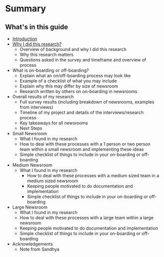 # Summary

## What's in this guide
* [Introduction](README.md)
* [Why I did this research?](why-i-did-this-research.md)
    * Overview of background and why I did this research
    * Why this research matters
    * Questions asked in the survey and timeframe and overview of process
* What is on-boarding or off-boarding?
    * Explain what an on\/off-boarding process may look like
    * Example of a checklist of what you may include
    * Explain why this may differ by size of newsroom
    * Research written by others on on-boarding in newsrooms
* Overall results of my research
    * Full survey results \(including breakdown of newsrooms, examples from interviews\)
    * Timeline of my project and details of the interviews\/research process
    * Key takeaways for all newsrooms
    * Next Steps
* Small Newsroom
    * What I found in my research
    * How to deal with these processes with a 1 person or two person team within a small newsroom  and implementing these ideas
    * Simple checklist of things to include in your on-boarding or off-boarding
* Medium Newsroom
    * What I found in my research
        * How to deal with these processes with a medium sized team in a medium sized newsroom
        * Keeping people motivated to do documentation and implementation
        * Simple checklist of things to include in your on-boarding or off-boarding
* Large Newsroom
    * What I found in my research
    * How to deal with these processes with a large team within a large newsroom
    * Keeping people motivated to do documentation and implementation
    * Simple checklist of things to include in your on-boarding or off-boarding
* Acknowledgements
    * Note from Sandhya

